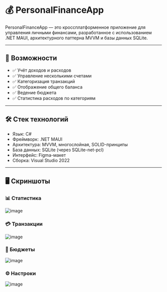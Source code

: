# 💰 PersonalFinanceApp

PersonalFinanceApp — это кроссплатформенное приложение для управления личными финансами, разработанное с использованием .NET MAUI, архитектурного паттерна MVVM и базы данных SQLite.

---

## 🚀 Возможности

- ✅ Учёт доходов и расходов
- ✅ Управление несколькими счетами
- ✅ Категоризация транзакций
- ✅ Отображение общего баланса
- ✅ Ведение бюджета
- ✅ Статистика расходов по категориям

---

## 🛠 Стек технологий

- Язык: C#
- Фреймворк: .NET MAUI
- Архитектура: MVVM, многослойная, SOLID-принципы
- База данных: SQLite (через SQLite-net-pcl)
- Интерфейс: Figma-макет
- Сборка: Visual Studio 2022

---

## 🖥 Скриншоты

### 📊 Статистика
![image](https://github.com/user-attachments/assets/2efe1c5f-3e30-42d3-b243-5f4a6ef314e1)

### 💳 Транзакции
![image](https://github.com/user-attachments/assets/3550dbb6-2f30-49a3-9797-9f3a7baee983)

### 🧾 Бюджеты
![image](https://github.com/user-attachments/assets/e934ebf2-3e2c-4296-8243-1640d815059b)

### ⚙️ Настроки
![image](https://github.com/user-attachments/assets/7af3b662-a72f-4d69-b6da-a8526ae7cea8)

